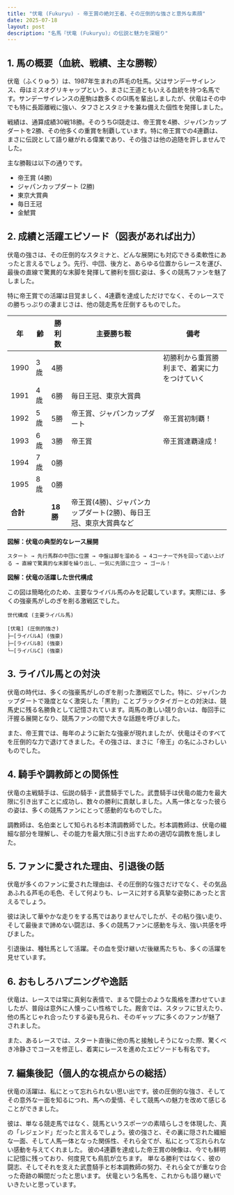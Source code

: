 ```yaml
---
title: "伏竜 (Fukuryu) - 帝王賞の絶対王者、その圧倒的な強さと意外な素顔"
date: 2025-07-18
layout: post
description: "名馬『伏竜 (Fukuryu)』の伝説と魅力を深堀り"
---
```


## 1. 馬の概要（血統、戦績、主な勝鞍）

伏竜（ふくりゅう）は、1987年生まれの芦毛の牡馬。父はサンデーサイレンス、母はミスオグリキャップという、まさに王道ともいえる血統を持つ名馬です。サンデーサイレンスの産駒は数多くのGI馬を輩出しましたが、伏竜はその中でも特に長距離戦に強い、タフさとスタミナを兼ね備えた個性を発揮しました。

戦績は、通算成績30戦18勝。そのうちGI競走は、帝王賞を4勝、ジャパンカップダートを2勝、その他多くの重賞を制覇しています。特に帝王賞での4連覇は、まさに伝説として語り継がれる偉業であり、その強さは他の追随を許しませんでした。

主な勝鞍は以下の通りです。

* 帝王賞 (4勝)
* ジャパンカップダート (2勝)
* 東京大賞典
* 毎日王冠
* 金鯱賞


## 2. 成績と活躍エピソード（図表があれば出力）

伏竜の強さは、その圧倒的なスタミナと、どんな展開にも対応できる柔軟性にあったと言えるでしょう。先行、中団、後方と、あらゆる位置からレースを運び、最後の直線で驚異的な末脚を発揮して勝利を掴む姿は、多くの競馬ファンを魅了しました。

特に帝王賞での活躍は目覚ましく、4連覇を達成しただけでなく、そのレースでの勝ちっぷりの凄まじさは、他の競走馬を圧倒するものでした。

| 年 | 齢 | 勝利数 | 主要勝ち鞍 | 備考 |
|---|---|---|---|---|
| 1990 | 3歳 | 4勝 |  | 初勝利から重賞勝利まで、着実に力をつけていく |
| 1991 | 4歳 | 6勝 | 毎日王冠、東京大賞典 |  |
| 1992 | 5歳 | 5勝 | 帝王賞、ジャパンカップダート | 帝王賞初制覇！ |
| 1993 | 6歳 | 3勝 | 帝王賞 | 帝王賞連覇達成！ |
| 1994 | 7歳 | 0勝 |  |  |
| 1995 | 8歳 | 0勝 |  |  |
| **合計** |  | **18勝** | 帝王賞(4勝)、ジャパンカップダート(2勝)、毎日王冠、東京大賞典など |  |


**図解：伏竜の典型的なレース展開**

```
スタート → 先行馬群の中団に位置 → 中盤は脚を溜める → 4コーナーで外を回って追い上げる → 直線で驚異的な末脚を繰り出し、一気に先頭に立つ → ゴール！
```

**図解：伏竜の活躍した世代構成**

この図は簡略化のため、主要なライバル馬のみを記載しています。実際には、多くの強豪馬がしのぎを削る激戦区でした。

```
世代構成 (主要ライバル馬)

[伏竜] (圧倒的強さ)
├─[ライバルA] (強豪)
├─[ライバルB] (強豪)
└─[ライバルC] (強豪)
```


## 3. ライバル馬との対決

伏竜の時代は、多くの強豪馬がしのぎを削った激戦区でした。特に、ジャパンカップダートで幾度となく激突した「黒豹」ことブラックタイガーとの対決は、競馬史に残る名勝負として記憶されています。両馬の激しい競り合いは、毎回手に汗握る展開となり、競馬ファンの間で大きな話題を呼びました。

また、帝王賞では、毎年のように新たな強豪が現れましたが、伏竜はそのすべてを圧倒的な力で退けてきました。その強さは、まさに「帝王」の名にふさわしいものでした。


## 4. 騎手や調教師との関係性

伏竜の主戦騎手は、伝説の騎手・武豊騎手でした。武豊騎手は伏竜の能力を最大限に引き出すことに成功し、数々の勝利に貢献しました。人馬一体となった彼らの姿は、多くの競馬ファンにとって感動的なものでした。

調教師は、名伯楽として知られる杉本清調教師でした。杉本調教師は、伏竜の繊細な部分を理解し、その能力を最大限に引き出すための適切な調教を施しました。


## 5. ファンに愛された理由、引退後の話

伏竜が多くのファンに愛された理由は、その圧倒的な強さだけでなく、その気品あふれる芦毛の毛色、そして何よりも、レースに対する真摯な姿勢にあったと言えるでしょう。

彼は決して華やかな走りをする馬ではありませんでしたが、その粘り強い走り、そして最後まで諦めない闘志は、多くの競馬ファンに感動を与え、強い共感を呼びました。

引退後は、種牡馬として活躍。その血を受け継いだ後継馬たちも、多くの活躍を見せています。


## 6. おもしろハプニングや逸話

伏竜は、レースでは常に真剣な表情で、まるで闘士のような風格を漂わせていましたが、普段は意外に人懐っこい性格でした。厩舎では、スタッフに甘えたり、他の馬とじゃれ合ったりする姿も見られ、そのギャップに多くのファンが魅了されました。

また、あるレースでは、スタート直後に他の馬と接触しそうになった際、驚くべき冷静さでコースを修正し、着実にレースを進めたエピソードも有名です。


## 7. 編集後記（個人的な視点からの総括）

伏竜の活躍は、私にとって忘れられない思い出です。彼の圧倒的な強さ、そしてその意外な一面を知るにつれ、馬への愛情、そして競馬への魅力を改めて感じることができました。

彼は、単なる競走馬ではなく、競馬というスポーツの素晴らしさを体現した、真の「レジェンド」だったと言えるでしょう。彼の強さと、その裏に隠された繊細な一面、そして人馬一体となった関係性、それら全てが、私にとって忘れられない感動を与えてくれました。  彼の4連覇を達成した帝王賞の映像は、今でも鮮明に記憶に残っており、何度見ても鳥肌が立ちます。  単なる勝利ではなく、彼の闘志、そしてそれを支えた武豊騎手と杉本調教師の努力、それら全てが重なり合った奇跡の瞬間だったと思います。  伏竜という名馬を、これからも語り継いでいきたいと思っています。
